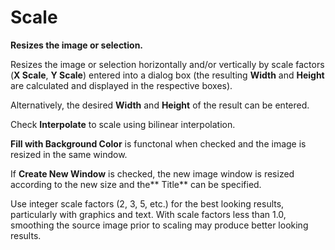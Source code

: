 # Scale

**Resizes the image or selection.**

Resizes the image or selection horizontally and/or vertically by scale
factors (**X Scale**, **Y Scale**) entered into a dialog box (the
resulting **Width** and **Height** are calculated and displayed in the
respective boxes).

Alternatively, the desired **Width** and **Height** of the result can be
entered.

Check **Interpolate** to scale using bilinear interpolation.

**Fill with Background Color** is functonal when checked and the image
is resized in the same window.

If **Create New Window** is checked, the new image window is resized
according to the new size and the\*\* Title\*\* can be specified.

Use integer scale factors (2, 3, 5, etc.) for the best looking results,
particularly with graphics and text. With scale factors less than 1.0,
smoothing the source image prior to scaling may produce better looking
results.
